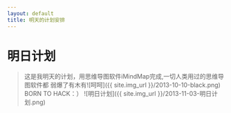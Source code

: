 ```yaml
---
layout: default
title: 明天的计划安排
---
```

明日计划
=====================================================================
>这是我明天的计划，用思维导图软件iMindMap完成,一切人类用过的思维导图软件都
>弱爆了有木有![呵呵]({{ site.img_url }}/2013-10-10-black.png)
                                                             BORN TO HACK：）
![明日计划]({{ site.img_url }}/2013-11-03-明日计划.png)

